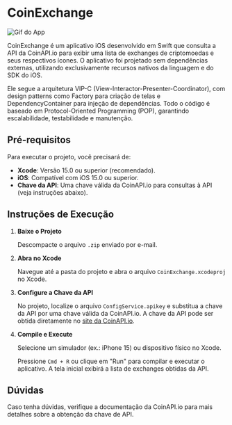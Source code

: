 # CoinExchange

![Gif do App](https://github.com/fabiofranca19/CoinExchange/issues/1#issue-2879165571)  <!-- Adicione o link do seu gif aqui -->

CoinExchange é um aplicativo iOS desenvolvido em Swift que consulta a API da CoinAPI.io para exibir uma lista de exchanges de criptomoedas e seus respectivos ícones. O aplicativo foi projetado sem dependências externas, utilizando exclusivamente recursos nativos da linguagem e do SDK do iOS.

Ele segue a arquitetura VIP-C (View-Interactor-Presenter-Coordinator), com design patterns como Factory para criação de telas e DependencyContainer para injeção de dependências. Todo o código é baseado em Protocol-Oriented Programming (POP), garantindo escalabilidade, testabilidade e manutenção.

## Pré-requisitos

Para executar o projeto, você precisará de:

- **Xcode**: Versão 15.0 ou superior (recomendado).
- **iOS**: Compatível com iOS 15.0 ou superior.
- **Chave da API**: Uma chave válida da CoinAPI.io para consultas à API (veja instruções abaixo).

## Instruções de Execução

1. **Baixe o Projeto**

   Descompacte o arquivo `.zip` enviado por e-mail.

2. **Abra no Xcode**

   Navegue até a pasta do projeto e abra o arquivo `CoinExchange.xcodeproj` no Xcode.

3. **Configure a Chave da API**

   No projeto, localize o arquivo `ConfigService.apikey` e substitua a chave da API por uma chave válida da CoinAPI.io. A chave da API pode ser obtida diretamente no [site da CoinAPI.io](https://www.coinapi.io).

4. **Compile e Execute**

   Selecione um simulador (ex.: iPhone 15) ou dispositivo físico no Xcode.

   Pressione `Cmd + R` ou clique em "Run" para compilar e executar o aplicativo. A tela inicial exibirá a lista de exchanges obtidas da API.

## Dúvidas

Caso tenha dúvidas, verifique a documentação da CoinAPI.io para mais detalhes sobre a obtenção da chave de API.
